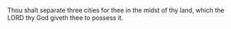 Thou shalt separate three cities for thee in the midst of thy land, which the LORD thy God giveth thee to possess it.
